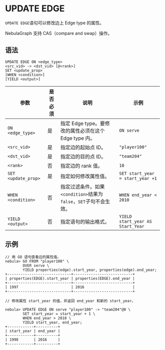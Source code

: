 # UPDATE EDGE

`UPDATE EDGE`语句可以修改边上 Edge type 的属性。

NebulaGraph 支持 CAS（compare and swap）操作。

## 语法

```ngql
UPDATE EDGE ON <edge_type>
<src_vid> -> <dst_vid> [@<rank>]
SET <update_prop>
[WHEN <condition>]
[YIELD <output>]
```

| 参数 | 是否必须 | 说明 | 示例 |
|-|-|-|-|
| `ON <edge_type>` | 是 | 指定 Edge type。要修改的属性必须在这个 Edge type 内。 | `ON serve` |
| `<src_vid>` | 是 | 指定边的起始点 ID。 | `"player100"` |
| `<dst_vid>` | 是 | 指定边的目的点 ID。 | `"team204"` |
| `<rank>` | 否 | 指定边的 rank 值。 | `10` |
| `SET <update_prop>` | 是 | 指定如何修改属性值。 | `SET start_year = start_year +1` |
| `WHEN <condition>` | 否 | 指定过滤条件。如果`<condition>`结果为`false`，`SET`子句不会生效。 | `WHEN end_year < 2010` |
|`YIELD <output>`| 否 | 指定语句的输出格式。 | `YIELD start_year AS Start_Year` |

## 示例

```ngql
// 用 GO 语句查看边的属性值。
nebula> GO FROM "player100" \
        OVER serve \
        YIELD properties(edge).start_year, properties(edge).end_year;
+-----------------------------+---------------------------+
| properties(EDGE).start_year | properties(EDGE).end_year |
+-----------------------------+---------------------------+
| 1997                        | 2016                      |
+-----------------------------+---------------------------+

// 修改属性 start_year 的值，并返回 end_year 和新的 start_year。

nebula> UPDATE EDGE ON serve "player100" -> "team204"@0 \
        SET start_year = start_year + 1 \
        WHEN end_year > 2010 \
        YIELD start_year, end_year;
+------------+----------+
| start_year | end_year |
+------------+----------+
| 1998       | 2016     |
+------------+----------+
```
